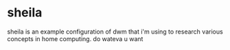 # sheila
sheila is an example configuration of dwm that i'm using to research various concepts in home computing. do wateva u want
